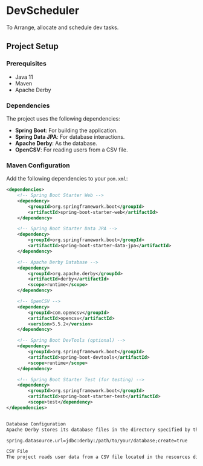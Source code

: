 # DevScheduler

To Arrange, allocate and schedule dev tasks.

## Project Setup

### Prerequisites

- Java 11
- Maven
- Apache Derby

### Dependencies

The project uses the following dependencies:

- **Spring Boot**: For building the application.
- **Spring Data JPA**: For database interactions.
- **Apache Derby**: As the database.
- **OpenCSV**: For reading users from a CSV file.

### Maven Configuration

Add the following dependencies to your `pom.xml`:

```xml
<dependencies>
    <!-- Spring Boot Starter Web -->
    <dependency>
        <groupId>org.springframework.boot</groupId>
        <artifactId>spring-boot-starter-web</artifactId>
    </dependency>

    <!-- Spring Boot Starter Data JPA -->
    <dependency>
        <groupId>org.springframework.boot</groupId>
        <artifactId>spring-boot-starter-data-jpa</artifactId>
    </dependency>

    <!-- Apache Derby Database -->
    <dependency>
        <groupId>org.apache.derby</groupId>
        <artifactId>derby</artifactId>
        <scope>runtime</scope>
    </dependency>

    <!-- OpenCSV -->
    <dependency>
        <groupId>com.opencsv</groupId>
        <artifactId>opencsv</artifactId>
        <version>5.5.2</version>
    </dependency>

    <!-- Spring Boot DevTools (optional) -->
    <dependency>
        <groupId>org.springframework.boot</groupId>
        <artifactId>spring-boot-devtools</artifactId>
        <scope>runtime</scope>
    </dependency>

    <!-- Spring Boot Starter Test (for testing) -->
    <dependency>
        <groupId>org.springframework.boot</groupId>
        <artifactId>spring-boot-starter-test</artifactId>
        <scope>test</dependency>
</dependencies>


Database Configuration
Apache Derby stores its database files in the directory specified by the derby.system.home system property. You can set this property in your application.properties file:

spring.datasource.url=jdbc:derby:/path/to/your/database;create=true

CSV File
The project reads user data from a CSV file located in the resources directory. The CSV file should be named dev-users.csv and have the following format:
